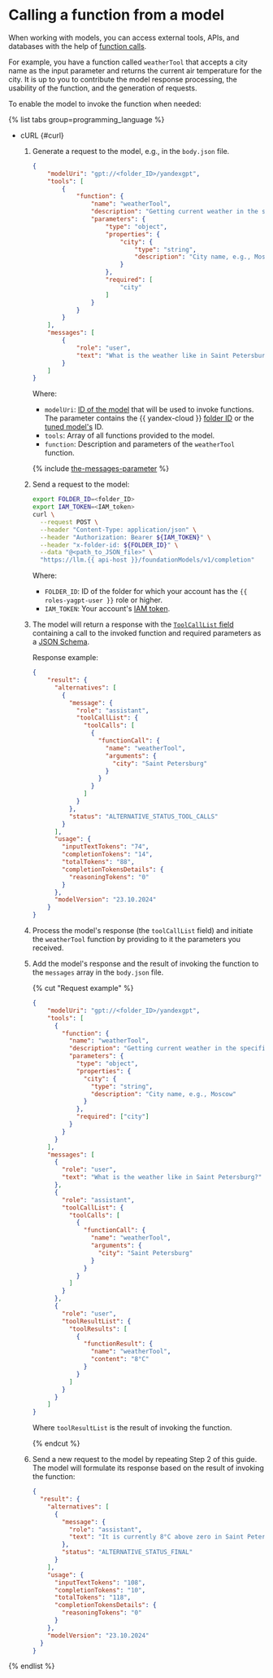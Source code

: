 # Calling a function from a model

When working with models, you can access external tools, APIs, and databases with the help of [function calls](../../concepts/generation/function-call.md). 

For example, you have a function called `weatherTool` that accepts a city name as the input parameter and returns the current air temperature for the city. It is up to you to contribute the model response processing, the usability of the function, and the generation of requests.

To enable the model to invoke the function when needed:

{% list tabs group=programming_language %}

- cURL {#curl}

  1. Generate a request to the model, e.g., in the `body.json` file.

     ```json
     {
         "modelUri": "gpt://<folder_ID>/yandexgpt",
         "tools": [
             {
                 "function": {
                     "name": "weatherTool",
                     "description": "Getting current weather in the specified city.",
                     "parameters": {
                         "type": "object",
                         "properties": {
                             "city": {
                                 "type": "string",
                                 "description": "City name, e.g., Moscow"
                             }
                         },
                         "required": [
                             "city"
                         ]
                     }
                 }
             }
         ],
         "messages": [
             {
                 "role": "user",
                 "text": "What is the weather like in Saint Petersburg?"
             }
         ]
     }
     ```

     Where:

     * `modelUri`: [ID of the model](../../concepts/generation/models.md) that will be used to invoke functions. The parameter contains the {{ yandex-cloud }} [folder ID](../../../resource-manager/operations/folder/get-id.md) or the [tuned model's](../../concepts/tuning/index.md) ID.
     * `tools`: Array of all functions provided to the model.
     * `function`: Description and parameters of the `weatherTool` function.

     {% include [the-messages-parameter](../../../_includes/ai-studio/yandexgpt/the-messages-parameter.md) %}

  1. Send a request to the model:

      ```bash
      export FOLDER_ID=<folder_ID>
      export IAM_TOKEN=<IAM_token>
      curl \
        --request POST \
        --header "Content-Type: application/json" \
        --header "Authorization: Bearer ${IAM_TOKEN}" \
        --header "x-folder-id: ${FOLDER_ID}" \
        --data "@<path_to_JSON_file>" \
        "https://llm.{{ api-host }}/foundationModels/v1/completion"
      ```

      Where:

      * `FOLDER_ID`: ID of the folder for which your account has the `{{ roles-yagpt-user }}` role or higher.
      * `IAM_TOKEN`: Your account's [IAM token](../../../iam/operations/iam-token/create.md).

  1. The model will return a response with the [`ToolCallList` field](../../text-generation/api-ref/TextGeneration/completion.md#yandex.cloud.ai.foundation_models.v1.ToolCallList2) containing a call to the invoked function and required parameters as a [JSON Schema](https://json-schema.org/).
  
     Response example:

     ```json
     {
         "result": {
           "alternatives": [
             {
               "message": {
                 "role": "assistant",
                 "toolCallList": {
                   "toolCalls": [
                     {
                       "functionCall": {
                         "name": "weatherTool",
                         "arguments": {
                           "city": "Saint Petersburg"
                         }
                       }
                     }
                   ]
                 }
               },
               "status": "ALTERNATIVE_STATUS_TOOL_CALLS"
             }
           ],
           "usage": {
             "inputTextTokens": "74",
             "completionTokens": "14",
             "totalTokens": "88",
             "completionTokensDetails": {
               "reasoningTokens": "0"
             }
           },
           "modelVersion": "23.10.2024"
         }
     }
     ```

  1. Process the model's response (the `toolCallList` field) and initiate the `weatherTool` function by providing to it the parameters you received.

  1. Add the model's response and the result of invoking the function to the `messages` array in the `body.json` file.

     {% cut "Request example" %}
  
     ```json
     {
         "modelUri": "gpt://<folder_ID>/yandexgpt",
         "tools": [
           {
             "function": {
               "name": "weatherTool",
               "description": "Getting current weather in the specified city.",
               "parameters": {
                 "type": "object",
                 "properties": {
                   "city": {
                     "type": "string",
                     "description": "City name, e.g., Moscow"
                   }
                 },
                 "required": ["city"]
               }
             }
           }
         ],
         "messages": [
           {
             "role": "user",
             "text": "What is the weather like in Saint Petersburg?"
           },
           {
             "role": "assistant",
             "toolCallList": {
               "toolCalls": [
                 {
                   "functionCall": {
                     "name": "weatherTool",
                     "arguments": {
                       "city": "Saint Petersburg"
                     }
                   }
                 }
               ]
             }
           },
           {
             "role": "user",
             "toolResultList": {
               "toolResults": [
                 {
                   "functionResult": {
                     "name": "weatherTool",
                     "content": "8°C"
                   }
                 }
               ]
             }
           }
         ]
     }
     ```

     Where `toolResultList` is the result of invoking the function.
  
     {% endcut %}

  1. Send a new request to the model by repeating Step 2 of this guide. The model will formulate its response based on the result of invoking the function:

     ```json
     {
       "result": {
         "alternatives": [
           {
             "message": {
               "role": "assistant",
               "text": "It is currently 8°C above zero in Saint Petersburg."
             },
             "status": "ALTERNATIVE_STATUS_FINAL"
           }
         ],
         "usage": {
           "inputTextTokens": "108",
           "completionTokens": "10",
           "totalTokens": "118",
           "completionTokensDetails": {
             "reasoningTokens": "0"
           }
         },
         "modelVersion": "23.10.2024"
       }
     }
     ```

{% endlist %}